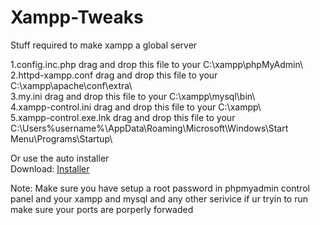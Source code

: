 # Xampp-Tweaks
Stuff required to make xampp a global server<br>

1.config.inc.php drag and drop this file to your C:\xampp\phpMyAdmin\ <br>
2.httpd-xampp.conf drag and drop this file to your C:\xampp\apache\conf\extra\ <br>
3.my.ini drag and drop this file to your C:\xampp\mysql\bin\ <br>
4.xampp-control.ini drag and drop this file to your C:\xampp\ <br>
5.xampp-control.exe.lnk drag and drop this file to your C:\Users\%username%\AppData\Roaming\Microsoft\Windows\Start Menu\Programs\Startup\

Or use the auto installer <br>
Download: <a href="https://github.com/MEGAMINDMK/Xampp-Tweaks/releases/download/v1.1/xampp-files-copy.zip">Installer</a> <br>

Note: Make sure you have setup a root password in phpmyadmin control panel and your xampp and mysql and any other serivice if ur tryin to run make sure your ports are porperly forwaded
